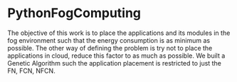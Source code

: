 # PythonFogComputing
The objective of this work is to place the applications and its modules in the fog environment such that the energy consumption is as minimum as possible.
The other way of defining the problem is try not to place the applications in cloud, reduce this factor to as much as possible.
We built a Genetic Algorithm such the application placement is restricted to just the FN, FCN, NFCN.
